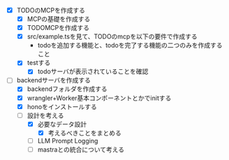
- [x] TODOのMCPを作成する
  - [x] MCPの基礎を作成する
  - [x] TODOMCPを作成する
  - [x] src/example.tsを見て、TODOのmcpを以下の要件で作成する
    - todoを追加する機能と、todoを完了する機能の二つのみを作成すること
  - [x] testする
    - [x] todoサーバが表示されていることを確認
- [ ] backendサーバを作成する
  - [x] backendフォルダを作成する
  - [x] wrangler+Worker基本コンポーネントとかでinitする
  - [x] honoをインストールする
  - [ ] 設計を考える
    - [x] 必要なデータ設計
      - [x] 考えるべきことをまとめる
    - [ ] LLM Prompt Logging
    - [ ] mastraとの統合について考える
